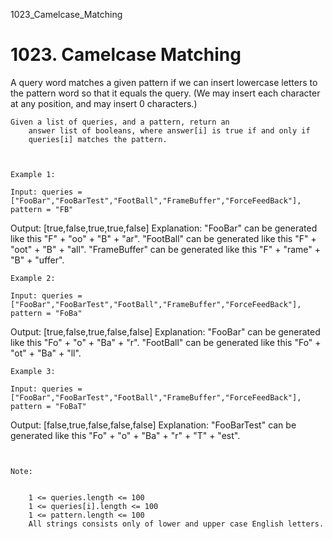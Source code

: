 1023_Camelcase_Matching
# 1023. Camelcase Matching

A query word matches a given pattern if we can insert lowercase
        letters to the pattern word so that it equals the query. (We may insert each
        character at any position, and may insert 0 characters.)

    Given a list of queries, and a pattern, return an
        answer list of booleans, where answer[i] is true if and only if
        queries[i] matches the pattern.

     

    Example 1:

    Input: queries = ["FooBar","FooBarTest","FootBall","FrameBuffer","ForceFeedBack"], pattern = "FB"
Output: [true,false,true,true,false]
Explanation: 
"FooBar" can be generated like this "F" + "oo" + "B" + "ar".
"FootBall" can be generated like this "F" + "oot" + "B" + "all".
"FrameBuffer" can be generated like this "F" + "rame" + "B" + "uffer".

    Example 2:

    Input: queries = ["FooBar","FooBarTest","FootBall","FrameBuffer","ForceFeedBack"], pattern = "FoBa"
Output: [true,false,true,false,false]
Explanation: 
"FooBar" can be generated like this "Fo" + "o" + "Ba" + "r".
"FootBall" can be generated like this "Fo" + "ot" + "Ba" + "ll".

    Example 3:

    Input: queries = ["FooBar","FooBarTest","FootBall","FrameBuffer","ForceFeedBack"], pattern = "FoBaT"
Output: [false,true,false,false,false]
Explanation: 
"FooBarTest" can be generated like this "Fo" + "o" + "Ba" + "r" + "T" + "est".

     

    Note:

    
        1 <= queries.length <= 100
        1 <= queries[i].length <= 100
        1 <= pattern.length <= 100
        All strings consists only of lower and upper case English letters.